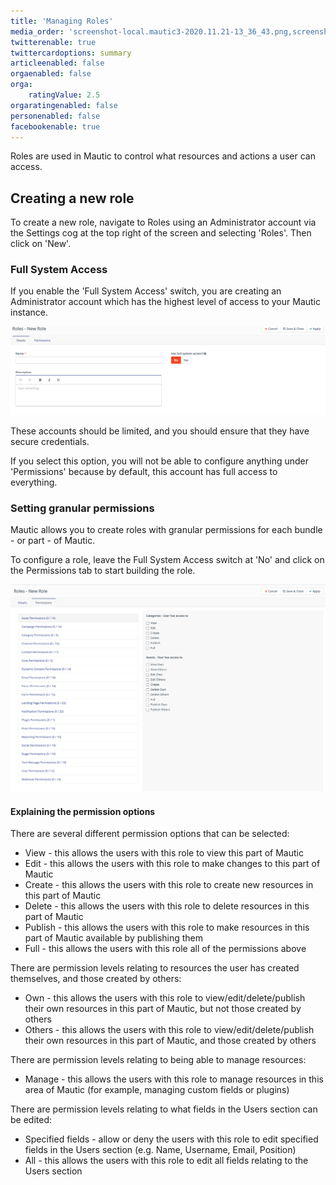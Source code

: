 ```yaml
---
title: 'Managing Roles'
media_order: 'screenshot-local.mautic3-2020.11.21-13_36_43.png,screenshot-local.mautic3-2020.11.21-13_39_46.png'
twitterenable: true
twittercardoptions: summary
articleenabled: false
orgaenabled: false
orga:
    ratingValue: 2.5
orgaratingenabled: false
personenabled: false
facebookenable: true
---
```


Roles are used in Mautic to control what resources and actions a user can access.

## Creating a new role

To create a new role, navigate to Roles using an Administrator account via the Settings cog at the top right of the screen and selecting 'Roles'.  Then click on 'New'.

### Full System Access

If you enable the 'Full System Access' switch, you are creating an Administrator account which has the highest level of access to your Mautic instance.  

![Screenshot showing Full System Access switch](screenshot-local.mautic3-2020.11.21-13_36_43.png)

These accounts should be limited, and you should ensure that they have secure credentials.

If you select this option, you will not be able to configure anything under 'Permissions' because by default, this account has full access to everything.

### Setting granular permissions

Mautic allows you to create roles with granular permissions for each bundle - or part - of Mautic.  

To configure a role, leave the Full System Access switch at 'No' and click on the Permissions tab to start building the role.

![Screenshot showing granular permissions](screenshot-local.mautic3-2020.11.21-13_39_46.png)

#### Explaining the permission options

There are several different permission options that can be selected:

* View - this allows the users with this role to view this part of Mautic
* Edit - this allows the users with this role to make changes to this part of Mautic
* Create - this allows the users with this role to create new resources in this part of Mautic
* Delete - this allows the users with this role to delete resources in this part of Mautic
* Publish - this allows the users with this role to make resources in this part of Mautic available by publishing them
* Full - this allows the users with this role all of the permissions above

There are permission levels relating to resources the user has created themselves, and those created by others:

* Own - this allows the users with this role to view/edit/delete/publish their own resources in this part of Mautic, but not those created by others
* Others - this allows the users with this role to view/edit/delete/publish their own resources in this part of Mautic, and those created by others

There are permission levels relating to being able to manage resources:

* Manage - this allows the users with this role to manage resources in this area of Mautic (for example, managing custom fields or plugins)

There are permission levels relating to what fields in the Users section can be edited:

* Specified fields - allow or deny the users with this role to edit specified fields in the Users section (e.g. Name, Username, Email, Position)
* All - this allows the users with this role to edit all fields relating to the Users section